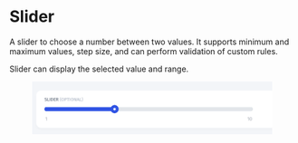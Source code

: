 # Slider

A slider to choose a number between two values. It supports minimum and maximum values, step size, and can perform validation of custom rules.

Slider can display the selected value and range.

<figure><img src="../../../../.gitbook/assets/image.png" alt=""><figcaption></figcaption></figure>

